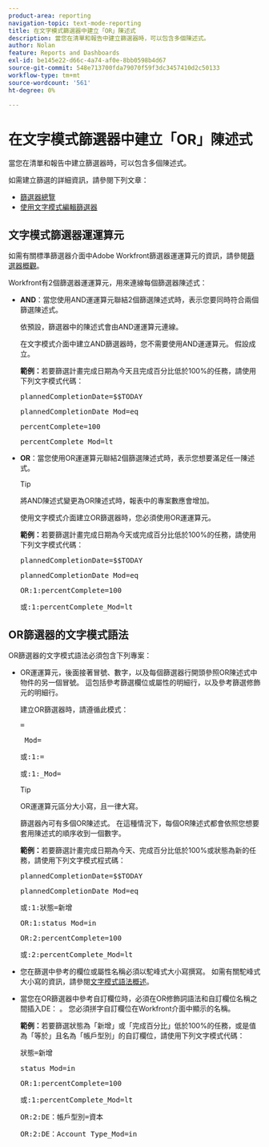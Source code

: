 ```yaml
---
product-area: reporting
navigation-topic: text-mode-reporting
title: 在文字模式篩選器中建立「OR」陳述式
description: 當您在清單和報告中建立篩選器時，可以包含多個陳述式。
author: Nolan
feature: Reports and Dashboards
exl-id: be145e22-d66c-4a74-af0e-8bb0598b4d67
source-git-commit: 548e713700fda79070f59f3dc3457410d2c50133
workflow-type: tm+mt
source-wordcount: '561'
ht-degree: 0%

---
```


# 在文字模式篩選器中建立「OR」陳述式

當您在清單和報告中建立篩選器時，可以包含多個陳述式。

如需建立篩選的詳細資訊，請參閱下列文章：

* [篩選器總覽](../../../reports-and-dashboards/reports/reporting-elements/filters-overview.md)
* [使用文字模式編輯篩選器](../../../reports-and-dashboards/reports/text-mode/edit-text-mode-in-filter.md)

## 文字模式篩選器運運算元

如需有關標準篩選器介面中Adobe Workfront篩選器運運算元的資訊，請參閱[篩選器概觀](../../../reports-and-dashboards/reports/reporting-elements/filters-overview.md)。

Workfront有2個篩選器運運算元，用來連線每個篩選器陳述式：

* **AND**：當您使用AND運運算元聯結2個篩選陳述式時，表示您要同時符合兩個篩選陳述式。

  依預設，篩選器中的陳述式會由AND運運算元連線。

  在文字模式介面中建立AND篩選器時，您不需要使用AND運運算元。 假設成立。

  **範例：**&#x200B;若要篩選計畫完成日期為今天且完成百分比低於100%的任務，請使用下列文字模式代碼：

  <pre>plannedCompletionDate=$$TODAY</pre><pre>plannedCompletionDate_Mod=eq</pre><pre>percentComplete=100</pre><pre>percentComplete_Mod=lt</pre>

* **OR**：當您使用OR運運算元聯結2個篩選陳述式時，表示您想要滿足任一陳述式。

  >[!TIP]
  >
  >將AND陳述式變更為OR陳述式時，報表中的專案數應會增加。

  使用文字模式介面建立OR篩選器時，您必須使用OR運運算元。

  **範例：**&#x200B;若要篩選計畫完成日期為今天或完成百分比低於100%的任務，請使用下列文字模式代碼：

  <pre>plannedCompletionDate=$$TODAY</pre><pre>plannedCompletionDate_Mod=eq</pre><pre>OR:1:percentComplete=100</pre><pre>或:1:percentComplete_Mod=lt</pre>

## OR篩選器的文字模式語法

OR篩選器的文字模式語法必須包含下列專案：

* OR運運算元，後面接著冒號、數字，以及每個篩選器行開頭參照OR陳述式中物件的另一個冒號。 這包括參考篩選欄位或屬性的明細行，以及參考篩選修飾元的明細行。

  建立OR篩選器時，請遵循此模式：

  <pre><field name in camel case>=<value></pre><pre><field name in camel case>_Mod=<modifier value></pre><pre>或:1:<field name in camel case>=<value></pre><pre>或:1:<field name in camel case>_Mod=<modifier value></pre>

  >[!TIP]
  >
  >OR運運算元區分大小寫，且一律大寫。

  篩選器內可有多個OR陳述式。 在這種情況下，每個OR陳述式都會依照您想要套用陳述式的順序收到一個數字。

  **範例：**&#x200B;若要篩選計畫完成日期為今天、完成百分比低於100%或狀態為新的任務，請使用下列文字模式程式碼：

  <pre>plannedCompletionDate=$$TODAY</pre><pre>plannedCompletionDate_Mod=eq</pre><pre>或:1:狀態=新增</pre><pre>OR:1:status_Mod=in</pre><pre>OR:2:percentComplete=100</pre><pre>或:2:percentComplete_Mod=lt</pre>

* 您在篩選中參考的欄位或屬性名稱必須以駝峰式大小寫撰寫。 如需有關駝峰式大小寫的資訊，請參閱[文字模式語法概述](../../../reports-and-dashboards/reports/text-mode/text-mode-syntax-overview.md)。
* 當您在OR篩選器中參考自訂欄位時，必須在OR修飾詞語法和自訂欄位名稱之間插入DE： 。 您必須拼字自訂欄位在Workfront介面中顯示的名稱。

  **範例：**&#x200B;若要篩選狀態為「新增」或「完成百分比」低於100%的任務，或是值為「等於」且名為「帳戶型別」的自訂欄位，請使用下列文字模式代碼：

  <pre>狀態=新增</pre><pre>status_Mod=in</pre><pre>OR:1:percentComplete=100</pre><pre>或:1:percentComplete_Mod=lt</pre><pre>OR:2:DE：帳戶型別=資本</pre><pre>OR:2:DE：Account Type_Mod=in</pre>
